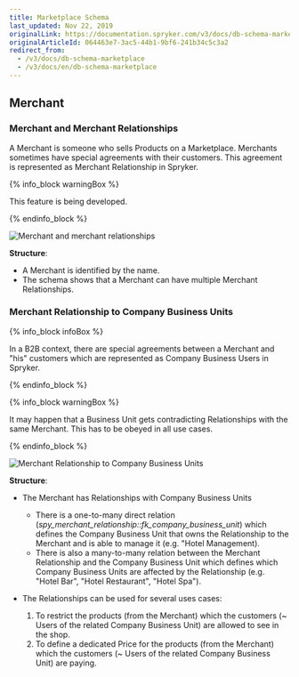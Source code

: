 ```yaml
---
title: Marketplace Schema
last_updated: Nov 22, 2019
originalLink: https://documentation.spryker.com/v3/docs/db-schema-marketplace
originalArticleId: 064463e7-3ac5-44b1-9bf6-241b34c5c3a2
redirect_from:
  - /v3/docs/db-schema-marketplace
  - /v3/docs/en/db-schema-marketplace
---
```



## Merchant

### Merchant and Merchant Relationships

A Merchant is someone who sells Products on a Marketplace. Merchants sometimes have special agreements with their customers. This agreement is represented as Merchant Relationship in Spryker.

{% info_block warningBox %}

This feature is being developed.

{% endinfo_block %}

![Merchant and merchant relationships](https://spryker.s3.eu-central-1.amazonaws.com/docs/Developer+Guide/Database+Schema+Guide/Marketplace+Schema/merchant-and-relationship.png)

**Structure**:

* A Merchant is identified by the name.
* The schema shows that a Merchant can have multiple Merchant Relationships.

### Merchant Relationship to Company Business Units

{% info_block infoBox %}

In a B2B context, there are special agreements between a Merchant and "his" customers which are represented as Company Business Users in Spryker.

{% endinfo_block %}

{% info_block warningBox %}

It may happen that a Business Unit gets contradicting Relationships with the same Merchant. This has to be obeyed in all use cases.

{% endinfo_block %}

![Merchant Relationship to Company Business Units](https://spryker.s3.eu-central-1.amazonaws.com/docs/Developer+Guide/Database+Schema+Guide/Marketplace+Schema/merchant-relationship-company-business-units.png)

**Structure**:

* The Merchant has Relationships with Company Business Units

  - There is a one-to-many direct relation (*spy_merchant_relationship::fk_company_business_unit*) which defines the Company Business Unit that owns the Relationship to the Merchant and is able to manage it (e.g. "Hotel Management).
  - There is also a many-to-many relation between the Merchant Relationship and the Company Business Unit which defines which Company Business Units are affected by the Relationship (e.g. "Hotel Bar", "Hotel Restaurant", "Hotel Spa").

* The Relationships can be used for several uses cases:

  1. To restrict the products (from the Merchant) which the customers (~ Users of the related Company Business Unit) are allowed to see in the shop.
  2. To define a dedicated Price for the products (from the Merchant) which the customers (~ Users of the related Company Business Unit) are paying.
